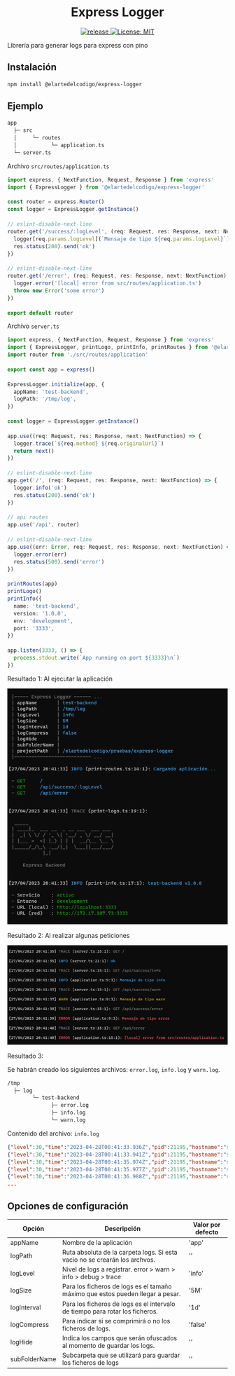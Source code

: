 <h1 align="center">Express Logger</h1>

<p align="center">
  <a href="https://github.com/ElArteDelCodigo/express-logger/releases">
    <img src="https://img.shields.io/github/v/release/ElArteDelCodigo/express-logger" alt="release">
  </a>
  <a href="https://github.com/ElArteDelCodigo/express-logger/blob/main/LICENSE">
    <img src="https://img.shields.io/github/license/ElArteDelCodigo/express-logger" alt="License: MIT" />
  </a>
</p>

Librería para generar logs para express con pino

## Instalación

```bash
npm install @elartedelcodigo/express-logger
```

## Ejemplo

```txt
app
  ├─ src
  │     └─ routes
  │           └─ application.ts
  └─ server.ts
```

Archivo `src/routes/application.ts`

```ts
import express, { NextFunction, Request, Response } from 'express'
import { ExpressLogger } from '@elartedelcodigo/express-logger'

const router = express.Router()
const logger = ExpressLogger.getInstance()

// eslint-disable-next-line
router.get('/success/:logLevel', (req: Request, res: Response, next: NextFunction) => {
  logger[req.params.logLevel](`Mensaje de tipo ${req.params.logLevel}`)
  res.status(200).send('ok')
})

// eslint-disable-next-line
router.get('/error', (req: Request, res: Response, next: NextFunction) => {
  logger.error('[local] error from src/routes/application.ts')
  throw new Error('some error')
})

export default router
```

Archivo `server.ts`

```ts
import express, { NextFunction, Request, Response } from 'express'
import { ExpressLogger, printLogo, printInfo, printRoutes } from '@elartedelcodigo/express-logger'
import router from './src/routes/application'

export const app = express()

ExpressLogger.initialize(app, {
  appName: 'test-backend',
  logPath: '/tmp/log',
})

const logger = ExpressLogger.getInstance()

app.use((req: Request, res: Response, next: NextFunction) => {
  logger.trace(`${req.method} ${req.originalUrl}`)
  return next()
})

// eslint-disable-next-line
app.get('/', (req: Request, res: Response, next: NextFunction) => {
  logger.info('ok')
  res.status(200).send('ok')
})

// api routes
app.use('/api', router)

// eslint-disable-next-line
app.use((err: Error, req: Request, res: Response, next: NextFunction) => {
  logger.error(err)
  res.status(500).send('error')
})

printRoutes(app)
printLogo()
printInfo({
  name: 'test-backend',
  version: '1.0.0',
  env: 'development',
  port: '3333',
})

app.listen(3333, () => {
  process.stdout.write(`App running on port ${3333}\n`)
})
```

Resultado 1: Al ejecutar la aplicación

![Captura 1](./assets/screen_1.png)

Resultado 2: Al realizar algunas peticiones

![Captura 2](./assets/screen_2.png)

Resultado 3:

Se habrán creado los siguientes archivos: `error.log`, `info.log` y `warn.log`.

```txt
/tmp
  ├─ log
        └─ test-backend
              ├─ error.log
              ├─ info.log
              └─ warn.log
```

Contenido del archivo: `info.log`

```json
{"level":30,"time":"2023-04-28T00:41:33.936Z","pid":21195,"hostname":"server","name":"test-backend","context":"print-routes.ts:14:1","msg":"Cargando aplicación..."}
{"level":30,"time":"2023-04-28T00:41:33.941Z","pid":21195,"hostname":"server","name":"test-backend","context":"print-info.ts:17:1","msg":"test-backend v1.0.0"}
{"level":30,"time":"2023-04-28T00:41:35.974Z","pid":21195,"hostname":"server","name":"test-backend","reqId":"6e117330-e55d-11ed-ae62-f1c38d6314d3","context":"server.ts:21:1","msg":"ok"}
{"level":30,"time":"2023-04-28T00:41:35.977Z","pid":21195,"hostname":"server","name":"test-backend","request":{"id":"6e117330-e55d-11ed-ae62-f1c38d6314d3","method":"GET","url":"/"},"response":{"statusCode":200},"response time [ms]":5,"msg":"Petición concluida - 200"}
{"level":30,"time":"2023-04-28T00:41:36.988Z","pid":21195,"hostname":"server","name":"test-backend","reqId":"6eac53a0-e55d-11ed-ae62-f1c38d6314d3","context":"application.ts:9:3","msg":"Mensaje de tipo info"}
...
```

## Opciones de configuración

| Opción        | Descripción                                                                    | Valor por defecto |
| ------------- | ------------------------------------------------------------------------------ | ----------------- |
| appName       | Nombre de la aplicación                                                        | 'app'             |
| logPath       | Ruta absoluta de la carpeta logs. Si esta vacio no se crearán los archvos.     | ''                |
| logLevel      | Nivel de logs a registrar. error > warn > info > debug > trace                 | 'info'            |
| logSize       | Para los ficheros de logs es el tamaño máximo que estos pueden llegar a pesar. | '5M'              |
| logInterval   | Para los ficheros de logs es el intervalo de tiempo para rotar los ficheros.   | '1d'              |
| logCompress   | Para indicar si se comprimirá o no los ficheros de logs.                       | 'false'           |
| logHide       | Indica los campos que serán ofuscados al momento de guardar los logs.          | ''                |
| subFolderName | Subcarpeta que se utilizará para guardar los ficheros de logs                  | ''                |
